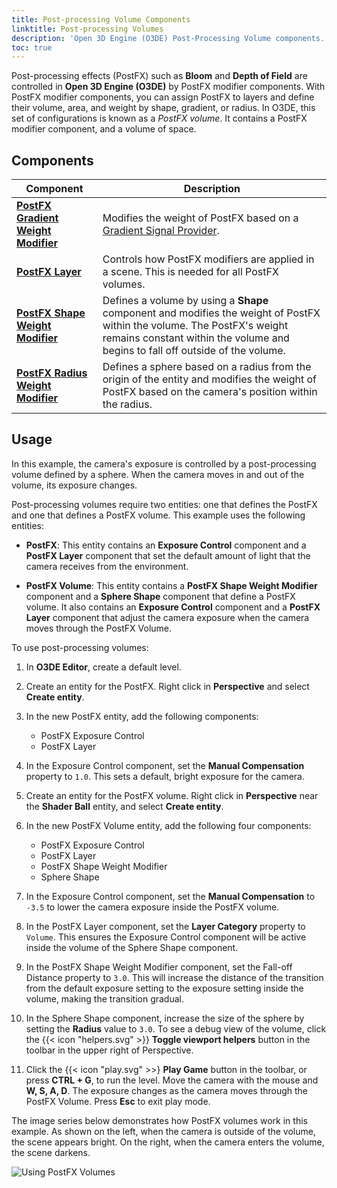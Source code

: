 ```yaml
---
title: Post-processing Volume Components
linktitle: Post-processing Volumes
description: 'Open 3D Engine (O3DE) Post-Processing Volume components.'
toc: true
---
```


Post-processing effects (PostFX) such as **Bloom** and **Depth of Field** are controlled in **Open 3D Engine (O3DE)** by PostFX modifier components. With PostFX modifier components, you can assign PostFX to layers and define their volume, area, and weight by shape, gradient, or radius. In O3DE, this set of configurations is known as a *PostFX volume*. It contains a PostFX modifier component, and a volume of space.


## Components

| Component | Description | 
| - | - |
| [**PostFX Gradient Weight Modifier**](/docs/user-guide/components/reference/atom/postfx-gradient-weight-modifier/) | Modifies the weight of PostFX based on a [Gradient Signal Provider](/docs/user-guide/gems/reference/utility/gradient-signal/). |
| [**PostFX Layer**](/docs/user-guide/components/reference/atom/postfx-layer/) | Controls how PostFX modifiers are applied in a scene. This is needed for all PostFX volumes.|
| [**PostFX Shape Weight Modifier**](/docs/user-guide/components/reference/atom/postfx-shape-weight-modifier/) | Defines a volume by using a **Shape** component and modifies the weight of PostFX within the volume. The PostFX's weight remains constant within the volume and begins to fall off outside of the volume.|
| [**PostFX Radius Weight Modifier**](/docs/user-guide/components/reference/atom/radius-weight-modifier/) |  Defines a sphere based on a radius from the origin of the entity and modifies the weight of PostFX based on the camera's position within the radius. |


## Usage

In this example, the camera's exposure is controlled by a post-processing volume defined by a sphere. When the camera moves in and out of the volume, its exposure changes.

Post-processing volumes require two entities: one that defines the PostFX and one that defines a PostFX volume. This example uses the following entities:

- **PostFX**: This entity contains an **Exposure Control** component and a **PostFX Layer** component that set the default amount of light that the camera receives from the environment.
  
- **PostFX Volume**: This entity contains a **PostFX Shape Weight Modifier** component and a **Sphere Shape** component that define a PostFX volume. It also contains an **Exposure Control** component and a **PostFX Layer** component that adjust the camera exposure when the camera moves through the PostFX Volume.

To use post-processing volumes: 

1. In **O3DE Editor**, create a default level.

2. Create an entity for the PostFX. Right click in **Perspective** and select **Create entity**.
  
3. In the new PostFX entity, add the following components:
    - PostFX Exposure Control
    - PostFX Layer

4. In the Exposure Control component, set the **Manual Compensation** property to `1.0`. This sets a default, bright exposure for the camera.


5. Create an entity for the PostFX volume. Right click in **Perspective** near the **Shader Ball** entity, and select **Create entity**.  

6. In the new PostFX Volume entity, add the following four components:
    - PostFX Exposure Control
    - PostFX Layer
    - PostFX Shape Weight Modifier
    - Sphere Shape

7. In the Exposure Control component, set the **Manual Compensation** to `-3.5` to lower the camera exposure inside the PostFX volume.
    
8. In the PostFX Layer component, set the **Layer Category** property to `Volume`. This ensures the Exposure Control component will be active inside the volume of the Sphere Shape component.

9.  In the PostFX Shape Weight Modifier component, set the Fall-off Distance property to `3.0`. This will increase the distance of the transition from the default exposure setting to the exposure setting inside the volume, making the transition gradual.
 
10. In the Sphere Shape component, increase the size of the sphere by setting the **Radius** value to `3.0`. To see a debug view of the volume, click the {{< icon "helpers.svg" >}} **Toggle viewport helpers** button in the toolbar in the upper right of Perspective.

11. Click the {{< icon "play.svg" >>} **Play Game** button in the toolbar, or press **CTRL + G**, to run the level. Move the camera with the mouse and **W, S, A, D**. The exposure changes as the camera moves through the PostFX Volume. Press **Esc** to exit play mode.

The image series below demonstrates how PostFX volumes work in this example. As shown on the left, when the camera is outside of the volume, the scene appears bright. On the right, when the camera enters the volume, the scene darkens.

![Using PostFX Volumes](/images/user-guide/components/reference/atom/post-processing-volumes/postfx-example.png)
        